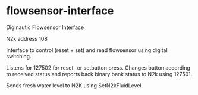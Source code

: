 # flowsensor-interface
Diginautic Flowsensor Interface

N2k address 108

Interface to control (reset + set) and read flowsensor using digital switching.

Listens for 127502 for reset- or setbutton press. Changes button according to received status and reports back binary bank status to N2k using 127501.

Sends fresh water level to N2K using SetN2kFluidLevel.